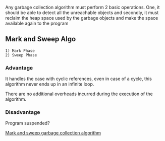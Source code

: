 Any garbage collection algorithm must perform 2 basic operations. One, it should be able to detect all the unreachable objects and secondly,
it must reclaim the heap space used by the garbage objects and make the space available again to the program

## Mark and Sweep Algo

	1) Mark Phase
	2) Sweep Phase

### Advantage

It handles the case with cyclic references, even in case of a cycle, this algorithm never ends up in an infinite loop.

There are no additional overheads incurred during the execution of the algorithm.

### Disadvantage

Program suspended?

[Mark and sweep garbage collection algorithm](https://www.geeksforgeeks.org/mark-and-sweep-garbage-collection-algorithm/)
